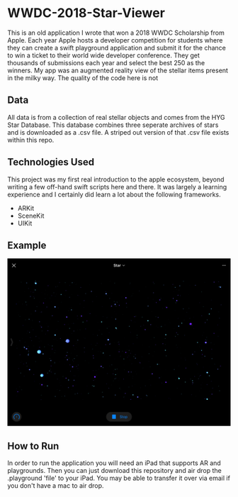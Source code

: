 # WWDC-2018-Star-Viewer
This is an old application I wrote that won a 2018 WWDC Scholarship from Apple.  Each year Apple hosts a developer competition for students where they can create a swift playground application and submit it for the chance to win a ticket to their world wide developer conference.  They get thousands of submissions each year and select the best 250 as the winners.  My app was an augmented reality view of the stellar items present in the milky way.  The quality of the code here is not

## Data
All data is from a collection of real stellar objects and comes from the HYG Star Database.  This database combines three seperate archives of stars and is downloaded as a .csv file.  A striped out version of that .csv file exists within this repo.

## Technologies Used
This project was my first real introduction to the apple ecosystem, beyond writing a few off-hand swift scripts here and there.  It was largely a learning experience and I certainly did learn a lot about the following frameworks.

* ARKit
* SceneKit
* UIKit


## Example
![Image of App](Images/star1.PNG)

## How to Run
In order to run the application you will need an iPad that supports AR and playgrounds.  Then you can just download this repository and air drop the .playground 'file' to your iPad.  You may be able to transfer it over via email if you don't have a mac to air drop.
